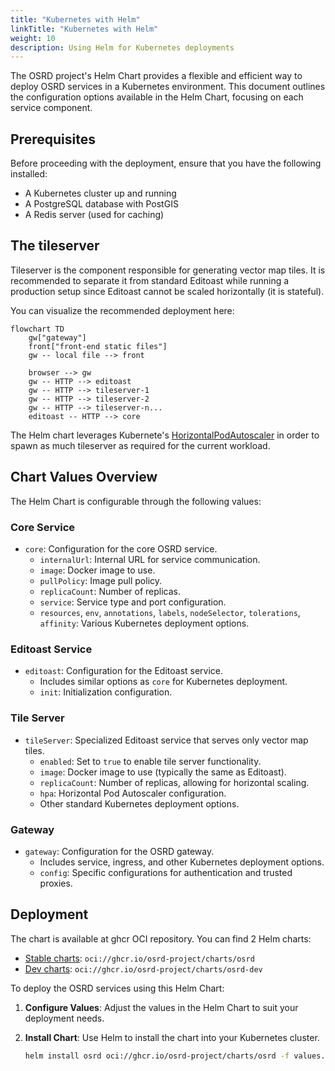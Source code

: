```yaml
---
title: "Kubernetes with Helm"
linkTitle: "Kubernetes with Helm"
weight: 10
description: Using Helm for Kubernetes deployments
---
```


The OSRD project's Helm Chart provides a flexible and efficient way to deploy OSRD services in a Kubernetes environment. This document outlines the configuration options available in the Helm Chart, focusing on each service component.

## Prerequisites

Before proceeding with the deployment, ensure that you have the following installed:
- A Kubernetes cluster up and running
- A PostgreSQL database with PostGIS
- A Redis server (used for caching)

## The tileserver

Tileserver is the component responsible for generating vector map tiles. It is recommended to separate it from standard Editoast while running a production setup since Editoast cannot be scaled horizontally (it is stateful).

You can visualize the recommended deployment here:

```mermaid
flowchart TD
    gw["gateway"]
    front["front-end static files"]
    gw -- local file --> front
    
    browser --> gw
    gw -- HTTP --> editoast
    gw -- HTTP --> tileserver-1
    gw -- HTTP --> tileserver-2
    gw -- HTTP --> tileserver-n...
    editoast -- HTTP --> core
```

The Helm chart leverages Kubernete's [HorizontalPodAutoscaler](https://kubernetes.io/docs/tasks/run-application/horizontal-pod-autoscale/) in order to spawn as much tileserver as required for the current workload.

## Chart Values Overview

The Helm Chart is configurable through the following values:

### Core Service

- `core`: Configuration for the core OSRD service.
  - `internalUrl`: Internal URL for service communication.
  - `image`: Docker image to use.
  - `pullPolicy`: Image pull policy.
  - `replicaCount`: Number of replicas.
  - `service`: Service type and port configuration.
  - `resources`, `env`, `annotations`, `labels`, `nodeSelector`, `tolerations`, `affinity`: Various Kubernetes deployment options.

### Editoast Service

- `editoast`: Configuration for the Editoast service.
  - Includes similar options as `core` for Kubernetes deployment.
  - `init`: Initialization configuration.

### Tile Server

- `tileServer`: Specialized Editoast service that serves only vector map tiles.
  - `enabled`: Set to `true` to enable tile server functionality.
  - `image`: Docker image to use (typically the same as Editoast).
  - `replicaCount`: Number of replicas, allowing for horizontal scaling.
  - `hpa`: Horizontal Pod Autoscaler configuration.
  - Other standard Kubernetes deployment options.

### Gateway

- `gateway`: Configuration for the OSRD gateway.
  - Includes service, ingress, and other Kubernetes deployment options.
  - `config`: Specific configurations for authentication and trusted proxies.

## Deployment

The chart is available at ghcr OCI repository. You can find 2 Helm charts: 
 - [Stable charts](https://github.com/osrd-project/osrd-chart/pkgs/container/charts%2Fosrd): `oci://ghcr.io/osrd-project/charts/osrd`
 - [Dev charts](https://github.com/osrd-project/osrd-chart/pkgs/container/charts%2Fosrd-dev): `oci://ghcr.io/osrd-project/charts/osrd-dev`

To deploy the OSRD services using this Helm Chart:

1. **Configure Values**: Adjust the values in the Helm Chart to suit your deployment needs.
2. **Install Chart**: Use Helm to install the chart into your Kubernetes cluster.

   ```bash
   helm install osrd oci://ghcr.io/osrd-project/charts/osrd -f values.yml
   ```

